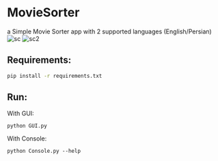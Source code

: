# MovieSorter
a Simple Movie Sorter app with 2 supported languages (English/Persian)
![sc](http://s7.picofile.com/file/8376868168/ScreenShot.jpg)
![sc2](http://s6.picofile.com/file/8376868534/sc.jpg)

## Requirements:
```bash
pip install -r requirements.txt
```
## Run:
With GUI:
```
python GUI.py
```
With Console:
```
python Console.py --help
```
